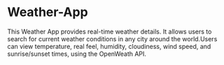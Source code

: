 # Weather-App
This Weather App provides real-time weather details. It allows users to search for current weather conditions in any city around the world.Users can view temperature, real feel, humidity, cloudiness, wind speed, and sunrise/sunset times, using the OpenWeath API.
